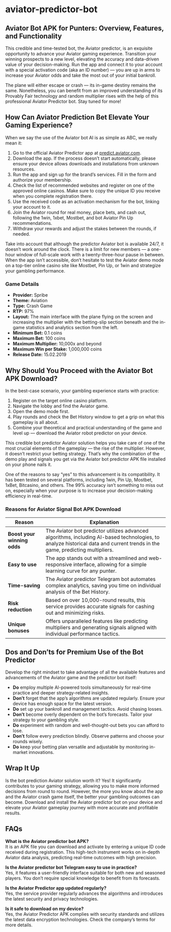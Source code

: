 # aviator-predictor-bot
## Aviator Bot APK for Punters: Overview, Features, and Functionality

This credible and time-tested bot, the Aviator predictor, is an exquisite opportunity to advance your Aviator gaming experience. Transition your winning prospects to a new level, elevating the accuracy and data-driven value of your decision-making. Run the app and connect it to your account with a special activation code (aka an ID number) — you are up in arms to increase your Aviator odds and take the most out of your initial bankroll. 

The plane will either escape or crash — its in-game destiny remains the same. Nonetheless, you can benefit from an improved understanding of its Provably Fair technology and random multiplier rises with the help of this professional Aviator Predictor bot. Stay tuned for more!

## How Can Aviator Prediction Bet Elevate Your Gaming Experience?

When we say the use of the Aviator bot AI is as simple as ABC, we really mean it:

1. Go to the official Aviator Predictor app at [predict.aviator.com](https://predict.aviator.com).
2. Download the app. If the process doesn’t start automatically, please ensure your device allows downloads and installations from unknown resources.
3. Run the app and sign up for the brand’s services. Fill in the form and authorize your membership.
4. Check the list of recommended websites and register on one of the approved online casinos. Make sure to copy the unique ID you receive when you complete registration there.
5. Use the received code as an activation mechanism for the bot, linking your account to it.
6. Join the Aviator round for real money, place bets, and cash out, following the 1win, 1xbet, Mostbet, and bot Aviator Pin Up recommendations.
7. Withdraw your rewards and adjust the stakes between the rounds, if needed.

Take into account that although the predictor Aviator bot is available 24/7, it doesn’t work around the clock. There is a limit for new members — a one-hour window of full-scale work with a twenty-three-hour pause in between. When the app isn’t accessible, don’t hesitate to test the Aviator demo mode on a top-tier online casino site like Mostbet, Pin Up, or 1win and strategize your gambling performance. 

### Game Details

- **Provider:** Spribe
- **Theme:** Aviation
- **Type:** Crash Game
- **RTP:** 97%
- **Layout:** The main interface with the plane flying on the screen and increasing the multiplier with the betting-slip section beneath and the in-game statistics and analytics section from the left.
- **Minimum Bet:** 0.1 coins
- **Maximum Bet:** 100 coins
- **Maximum Multiplier:** 10,000x and beyond
- **Maximum Win per Stake:** 1,000,000 coins
- **Release Date:** 15.02.2019

## Why Should You Proceed with the Aviator Bot APK Download?

In the best-case scenario, your gambling experience starts with practice:

1. Register on the target online casino platform.
2. Navigate the lobby and find the Aviator game.
3. Open the demo mode first.
4. Play rounds and check the Bet History window to get a grip on what this gameplay is all about.
5. Combine your theoretical and practical understanding of the game and level up — download the Aviator robot predictor on your device.

This credible bot predictor Aviator solution helps you take care of one of the most crucial elements of the gameplay — the rise of the multiplier. However, it doesn’t restrict your betting strategy. That’s why the combination of the demo play and signals you get via the Aviator bot predictor APK file installed on your phone nails it.

One of the reasons to say “yes” to this advancement is its compatibility. It has been tested on several platforms, including 1win, Pin Up, Mostbet, 1xBet, Bitcasino, and others. The 99% accuracy isn’t something to miss out on, especially when your purpose is to increase your decision-making efficiency in real-time. 

### Reasons for Aviator Signal Bot APK Download

| Reason                           | Explanation                                                                                                                                                               |
|----------------------------------|---------------------------------------------------------------------------------------------------------------------------------------------------------------------------|
| **Boost your winning odds**      | The Aviator bot predictor utilizes advanced algorithms, including AI-based technologies, to analyze historical data and current trends in the game, predicting multipliers. |
| **Easy to use**                  | The app stands out with a streamlined and web-responsive interface, allowing for a simple learning curve for any punter.                                                |
| **Time-saving**                  | The Aviator predictor Telegram bot automates complex analytics, saving you time on individual analysis of the Bet History.                                               |
| **Risk reduction**               | Based on over 10,000-round results, this service provides accurate signals for cashing out and minimizing risks.                                                         |
| **Unique bonuses**               | Offers unparalleled features like predicting multipliers and generating signals aligned with individual performance tactics.                                              |

## Dos and Don’ts for Premium Use of the Bot Predictor

Develop the right mindset to take advantage of all the available features and advancements of the Aviator game and the predictor bot itself:

- **Do** employ multiple AI-powered tools simultaneously for real-time practice and deeper strategy-related insights.
- **Don’t** forget that the app’s algorithms are updated regularly. Ensure your device has enough space for the latest version.
- **Do** set up your bankroll and management tactics. Avoid chasing losses.
- **Don’t** become overly dependent on the bot’s forecasts. Tailor your strategy to your gambling style.
- **Do** experiment with random and well-thought-out bets you can afford to lose.
- **Don’t** follow every prediction blindly. Observe patterns and choose your rounds wisely.
- **Do** keep your betting plan versatile and adjustable by monitoring in-market innovations.

## Wrap It Up

Is the bot prediction Aviator solution worth it? Yes! It significantly contributes to your gaming strategy, allowing you to make more informed decisions from round to round. However, the more you know about the app and the Aviator crash game itself, the better your gambling outcomes can become. Download and install the Aviator predictor bot on your device and elevate your Aviator gameplay journey with more accurate and profitable results.

## FAQs

**What is the Aviator predictor bot APK?**  
It is an APK file you can download and activate by entering a unique ID code received during registration. This high-tech instrument works on in-depth Aviator data analysis, predicting real-time outcomes with high precision.

**Is the Aviator predictor bot Telegram easy to use in practice?**  
Yes, it features a user-friendly interface suitable for both new and seasoned players. You don’t require special knowledge to benefit from its forecasts.

**Is the Aviator Predictor app updated regularly?**  
Yes, the service provider regularly advances the algorithms and introduces the latest security and privacy technologies.

**Is it safe to download on my device?**  
Yes, the Aviator Predictor APK complies with security standards and utilizes the latest data encryption technologies. Check the company’s terms for more details.
